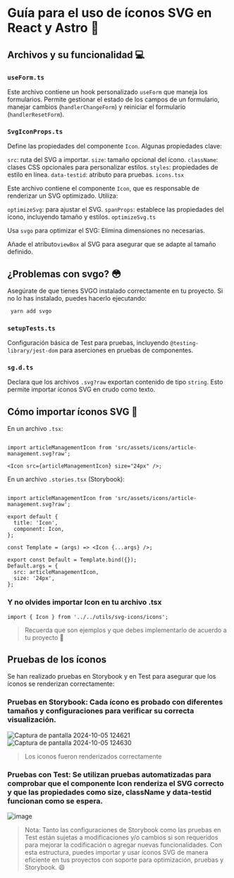 # Guía para el uso de íconos SVG en React y Astro :rocket:
## Archivos y su funcionalidad :computer:

### ```useForm.ts```

Este archivo contiene un hook personalizado ```useForm``` que maneja los formularios. Permite gestionar el estado de los campos de un formulario, manejar cambios (```handlerChangeForm```) y reiniciar el formulario (```handlerResetForm```).

### ```SvgIconProps.ts```
Define las propiedades del componente ```Icon```. Algunas propiedades clave:

```src```: ruta del SVG a importar.
```size```: tamaño opcional del ícono.
```className```: clases CSS opcionales para personalizar estilos.
```styles```: propiedades de estilo en línea.
```data-testid```: atributo para pruebas.
```icons.tsx```

Este archivo contiene el componente ```Icon```, que es responsable de renderizar un SVG optimizado.
 Utiliza:

```optimizeSvg```: para ajustar el SVG.
```spanProps```: establece las propiedades del ícono, incluyendo tamaño y estilos.
```optimizeSvg.ts```

Usa ```svgo``` para optimizar el SVG:
Elimina dimensiones no necesarias.

Añade el atributo```viewBox``` al SVG para asegurar que se adapte al tamaño definido.

## ¿Problemas con svgo? :flushed:

Asegúrate de que tienes SVGO instalado correctamente en tu proyecto. Si no lo has instalado, puedes hacerlo ejecutando:
```bash
 yarn add svgo 
```


### ```setupTests.ts```
Configuración básica de Test para pruebas, incluyendo ```@testing-library/jest-dom``` para aserciones en pruebas de componentes.

### ```sg.d.ts```
Declara que los archivos ```.svg?raw``` exportan contenido de tipo ```string```. Esto permite importar íconos SVG en crudo como texto.

## Cómo importar íconos SVG :paperclip:
En un archivo ```.tsx```:
```tsx

import articleManagementIcon from 'src/assets/icons/article-management.svg?raw';

<Icon src={articleManagementIcon} size="24px" />;
```
En un archivo ```.stories.tsx``` (Storybook):
```tsx

import articleManagementIcon from 'src/assets/icons/article-management.svg?raw';

export default {
  title: 'Icon',
  component: Icon,
};

const Template = (args) => <Icon {...args} />;

export const Default = Template.bind({});
Default.args = {
  src: articleManagementIcon,
  size: '24px',
};
```
### Y no olvides importar Icon en tu archivo .tsx

```tsx
import { Icon } from '../../utils/svg-icons/icons';
```
>Recuerda que son ejemplos y que debes implementarlo de acuerdo a tu proyecto 	:name_badge:

## Pruebas de los íconos 
Se han realizado pruebas en Storybook y en Test para asegurar que los íconos se renderizan correctamente:

### Pruebas en Storybook: Cada ícono es probado con diferentes tamaños y configuraciones para verificar su correcta visualización.
![Captura de pantalla 2024-10-05 124621](https://github.com/user-attachments/assets/b95d2f00-c249-4fa4-970c-5ca8c67dab91)
![Captura de pantalla 2024-10-05 124630](https://github.com/user-attachments/assets/39a5fc60-909e-4253-870d-13769386b811)
>Los iconos fueron renderizados correctamente
### Pruebas con Test: Se utilizan pruebas automatizadas para comprobar que el componente Icon renderiza el SVG correcto y que las propiedades como size, className y data-testid funcionan como se espera.
![image](https://github.com/user-attachments/assets/62965c92-534f-4dbb-8489-7997abbb7785)

>Nota: Tanto las configuraciones de Storybook como las pruebas en Test están sujetas a modificaciones y/o cambios si son requeridos para mejorar la codificación o agregar nuevas funcionalidades.
Con esta estructura, puedes importar y usar íconos SVG de manera eficiente en tus proyectos con soporte para optimización, pruebas y Storybook. :smile:
